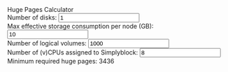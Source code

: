 <div class="calculator" id="huge-pages-calculator">
<div class="title">Huge Pages Calculator</div>
<div class="table">
    <div class="row">
        <label class="column" for="hpc-num-disks">Number of disks:</label>
        <input class="column" id="hpc-num-disks" type="number" min="1" value="1"/>
    </div>
    <div class="row">
        <label class="column" for="hpc-max-prov-storage">Max effective storage consumption per node (GB):</label>
        <input class="column" id="hpc-max-prov-storage" type="number" min="10" value="10"/>
    </div>
    <div class="row">
        <label class="column" for="hpc-num-lvols">Number of logical volumes:</label>
        <input class="column" id="hpc-num-lvols" type="number" min="1" value="1000"/>
    </div>
    <div class="row">
        <label class="column" for="hpc-num-cpus">Number of (v)CPUs assigned to Simplyblock:</label>
        <input class="column" id="hpc-num-cpus" type="number" min="1" value="8"/>
    </div>
</div>
<div class="result-title">Minimum required huge pages: <span id="hpc-calc-result" class="result">3436</span></div>
</div>

